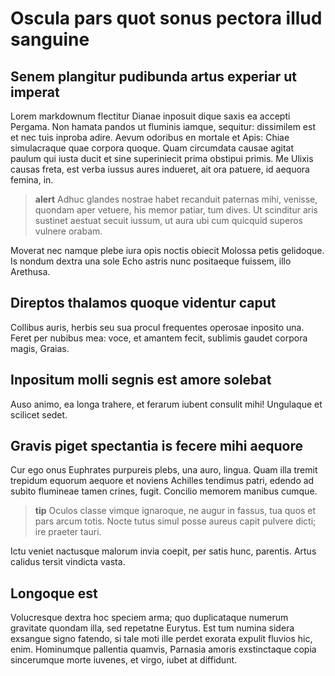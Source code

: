 # Oscula pars quot sonus pectora illud sanguine

## Senem plangitur pudibunda artus experiar ut imperat

Lorem markdownum flectitur Dianae inposuit dique saxis ea accepti Pergama. Non hamata pandos ut fluminis iamque, sequitur: dissimilem est et nec tuis inproba adire. Aevum odoribus en mortale et Apis: Chiae simulacraque quae corpora quoque. Quam circumdata causae agitat paulum qui iusta ducit et sine superiniecit prima obstipui primis. Me Ulixis causas freta, est verba iussus aures indueret, ait ora patuere, id aequora femina, in.

>**alert** Adhuc glandes nostrae habet recanduit paternas mihi, venisse, quondam aper vetuere, his memor patiar, tum dives. Ut scinditur aris sustinet aestuat secuit iussum, ut aura ubi cum quicquid superos vulnere orabam.

Moverat nec namque plebe iura opis noctis obiecit Molossa petis gelidoque. Is nondum dextra una sole Echo astris nunc positaeque fuissem, illo Arethusa.

## Direptos thalamos quoque videntur caput

Collibus auris, herbis seu sua procul frequentes operosae inposito una. Feret per nubibus mea: voce, et amantem fecit, sublimis gaudet corpora magis, Graias.


## Inpositum molli segnis est amore solebat

Auso animo, ea longa trahere, et ferarum iubent consulit mihi! Ungulaque et scilicet sedet.


## Gravis piget spectantia is fecere mihi aequore

Cur ego onus Euphrates purpureis plebs, una auro, lingua. Quam illa tremit trepidum equorum aequore et noviens Achilles tendimus patri, edendo ad subito flumineae tamen crines, fugit. Concilio memorem manibus cumque.

>**tip** Oculos classe vimque ignaroque, ne augur in fassus, tua quos et pars arcum totis. Nocte tutus simul posse aureus capit pulvere dicti; ire praeter tauri.

Ictu veniet nactusque malorum invia coepit, per satis hunc, parentis. Artus calidus tersit vindicta vasta.

## Longoque est

Volucresque dextra hoc speciem arma; quo duplicataque numerum gravitate quondam illa, sed repetatne Eurytus. Est tum numina sidera exsangue signo fatendo, si tale moti ille perdet exorata expulit fluvios hic, enim. Hominumque pallentia quamvis, Parnasia amoris exstinctaque copia sincerumque morte iuvenes, et virgo, iubet at diffidunt.

